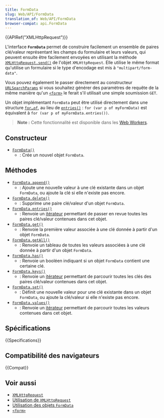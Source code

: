 ```yaml
---
title: FormData
slug: Web/API/FormData
translation_of: Web/API/FormData
browser-compat: api.FormData
---
```

{{APIRef("XMLHttpRequest")}}

L'interface **`FormData`** permet de construire facilement un ensemble de paires clé/valeur représentant les champs du formulaire et leurs valeurs, qui peuvent ensuite être facilement envoyées en utilisant la méthode [`XMLHttpRequest.send()`](/fr/docs/Web/API/XMLHttpRequest/send) de l'objet `XMLHttpRequest`. Elle utilise le même format qu'utilise un formulaire si le type d'encodage est mis à `"multipart/form-data"`.

Vous pouvez également le passer directement au constructeur [`URLSearchParams`](/fr/docs/Web/API/URLSearchParams) si vous souhaitez générer des paramètres de requête de la même manière qu'un [`<form>`](/fr/docs/Web/HTML/Element/Form) le ferait s'il utilisait une simple soumission `GET`.

Un objet implémentant `FormData` peut être utilisé directement dans une structure [`for…of`](/fr/docs/Web/JavaScript/Reference/Statements/for...of), au lieu de [`entries()`](/fr/docs/Web/API/FormData/entries)&nbsp;: `for (var p of myFormData)` est équivalent à `for (var p of myFormData.entries())`.

> **Note :** Cette fonctionnalité est disponible dans les [Web Workers](/fr/docs/Web/API/Web_Workers_API).

## Constructeur

- [`FormData()`](/fr/docs/Web/API/FormData/FormData)
  - : Crée un nouvel objet `FormData`.

## Méthodes

- [`FormData.append()`](/fr/docs/Web/API/FormData/append)
  - : Ajoute une nouvelle valeur à une clé existante dans un objet `FormData`, ou ajoute la clé si elle n'existe pas encore.
- [`FormData.delete()`](/fr/docs/Web/API/FormData/delete)
  - : Supprime une paire clé/valeur d'un objet `FormData`.
- [`FormData.entries()`](/fr/docs/Web/API/FormData/entries)
  - : Renvoie un [itérateur](/fr/docs/Web/JavaScript/Reference/Iteration_protocols) permettant de passer en revue toutes les paires clé/valeur contenues dans cet objet.
- [`FormData.get()`](/fr/docs/Web/API/FormData/get)
  - : Renvoie la première valeur associée à une clé donnée à partir d'un objet `FormData`.
- [`FormData.getAll()`](/fr/docs/Web/API/FormData/getAll)
  - : Renvoie un tableau de toutes les valeurs associées à une clé donnée à partir d'un objet `FormData`.
- [`FormData.has()`](/fr/docs/Web/API/FormData/has)
  - : Renvoie un booléen indiquant si un objet `FormData` contient une certaine clé.
- [`FormData.keys()`](/fr/docs/Web/API/FormData/keys)
  - : Renvoie un [itérateur](/fr/docs/Web/JavaScript/Reference/Iteration_protocols) permettant de parcourir toutes les clés des paires clé/valeur contenues dans cet objet.
- [`FormData.set()`](/fr/docs/Web/API/FormData/set)
  - : Définit une nouvelle valeur pour une clé existante dans un objet `FormData`, ou ajoute la clé/valeur si elle n'existe pas encore.
- [`FormData.values()`](/fr/docs/Web/API/FormData/values)
  - : Renvoie un [itérateur](/fr/docs/Web/JavaScript/Reference/Iteration_protocols) permettant de parcourir toutes les valeurs contenues dans cet objet.

## Spécifications

{{Specifications}}

## Compatibilité des navigateurs

{{Compat}}

## Voir aussi

- [`XMLHttpRequest`](/fr/docs/Web/API/XMLHttpRequest)
- [Utilisation de `XMLHttpRequest`](/fr/docs/Web/API/XMLHttpRequest/Using_XMLHttpRequest)
- [Utilisation des objets `FormData`](/fr/docs/Web/API/FormData/Using_FormData_Objects)
- [`<form>`](/fr/docs/Web/HTML/Element/Form)
